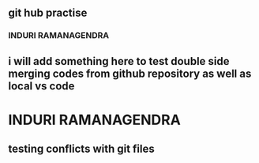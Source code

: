 ## git hub practise
### INDURI RAMANAGENDRA
## i will add something here to test double side merging codes from github repository as well as local vs code
# INDURI RAMANAGENDRA 
## testing conflicts with git files
